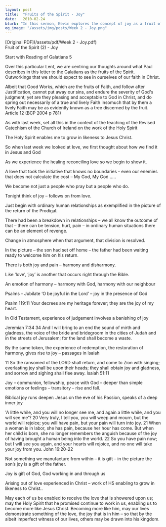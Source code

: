 ```yaml
---
layout: post
title:  "Fruits of the Spirit - Joy"
date:   2010-02-24
blurb: "In this sermon, Kevin explores the concept of joy as a fruit of the Spirit. He discusses the importance of harmony with God and our neighbours, and how joy is a deeper emotion that arises from love experienced in Christ. He also emphasizes that joy is a gift from God, not something we can manufacture ourselves."
og_image: "/assets/img/posts/Week 2 - Joy.png"
---
```

[Original PDF](/assets/pdf/Week 2 - Joy.pdf)    
Fruit of the Spirit (2) - Joy

Start with Reading of Galatians 5

Over this particular Lent, we are centring our thoughts around what Paul describes in this letter to the Galatians as the fruits of the Spirit. Outworkings that we should expect to see in ourselves of our faith in Christ.

Albeit that Good Works, which are the fruits of Faith, and follow after Justification, cannot put away our sins, and endure the severity of God's judgment; yet are they pleasing and acceptable to God in Christ, and do spring out necessarily of a true and lively Faith insomuch that by them a lively Faith may be as evidently known as a tree discerned by the fruit. Article 12 (BCP 2004 p 781)

As with last week, set all this in the context of the teaching of the Revised Catechism of the Church of Ireland on the work of the Holy Spirit

The Holy Spirit enables me to grow in likeness to Jesus Christ.

So when last week we looked at love, we first thought about how we find it in Jesus and God

As we experience the healing reconciling love so we begin to show it.

A love that took the initiative
that knows no boundaries - even our enemies
that does not calculate the cost – My God, My God …..

We become not just a people who pray but a people who do.

Tonight think of joy – follows on from love.

Just begin with ordinary human relationships as exemplified in the picture of the return of the Prodigal.

There had been a breakdown in relationships – we all know the outcome of that – there can be tension, hurt, pain – in ordinary human situations there can be an element of revenge.

Change in atmosphere when that argument, that division is resolved.

In the picture – the son had set off home – the father had been waiting ready to welcome him on his return.

There is both joy and pain – harmony and disharmony.

Like ‘love’, ‘joy’ is another that occurs right through the Bible.

An emotion of harmony – harmony with God, harmony with our neighbour

Psalms - Jubilate ‘O be joyful in the Lord’ – joy in the presence of God

Psalm 119:11 Your decrees are my heritage forever;
they are the joy of my heart.

In Old Testament, experience of judgement involves a banishing of joy

Jeremiah 7:34 34 And I will bring to an end the sound of mirth and gladness,
the voice of the bride and bridegroom in the cities of Judah and in the streets of Jerusalem; for the land shall become a waste.

By the same token, the experience of redemption, the restoration of harmony, gives rise to joy – passages in Isaiah

11 So the ransomed of the LORD shall return,
and come to Zion with singing;
everlasting joy shall be upon their heads;
they shall obtain joy and gladness,
and sorrow and sighing shall flee away. Isaiah 51:11

Joy – communion, fellowship, peace with God – deeper than simple emotions or feelings – transitory – rise and fall.

Biblical joy runs deeper: Jesus on the eve of his Passion, speaks of a deep inner joy

'A little while, and you will no longer see me, and again a little while, and you will see me'? 20 Very truly, I tell you, you will weep and mourn, but the world will rejoice; you will have pain, but your pain will turn into joy. 21 When a woman is in labor, she has pain, because her hour has come. But when her child is born, she no longer remembers the anguish because of the joy of having brought a human being into the world. 22 So you have pain now; but I will see you again, and your hearts will rejoice, and no one will take your joy from you. John 16:20-22

Not something we manufacture from within – it is gift – in the picture the son’s joy is a gift of the father.

Joy is gift of God, God working in and through us

Arising out of love experienced in Christ – work of HS enabling to grow in likeness to Christ..

May each of us be enabled to receive the love that is showered upon us; may the Holy Spirit that he promised continue to work in us, enabling us to become more like Jesus Christ. Becoming more like him, may our lives demonstrate something of the love, the joy that is in him – so that by the albeit imperfect witness of our lives, others may be drawn into his kingdom.

